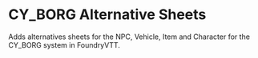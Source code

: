 # CY_BORG Alternative Sheets
Adds alternatives sheets for the NPC, Vehicle, Item and Character for the CY_BORG system in FoundryVTT.

